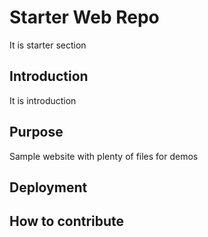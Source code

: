 # Starter Web Repo
It is starter section

## Introduction
It is introduction

## Purpose

Sample website with plenty of files for demos
## Deployment

## How to contribute